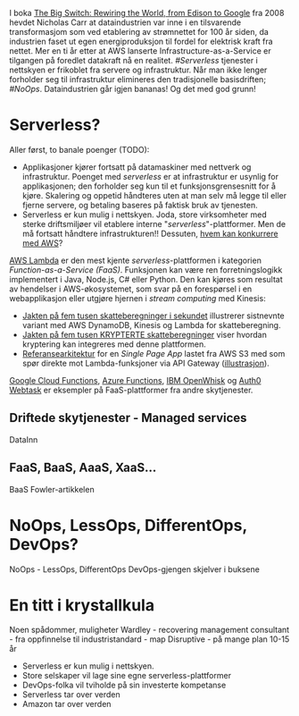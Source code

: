 I boka [The Big Switch: Rewiring the World, from Edison to Google](http://www.computerworld.com/article/2534133/infrastructure-management/q-a--nicholas-carr-on--the-big-switch--to-cloud-computing.html) fra 2008 hevdet Nicholas Carr at dataindustrien var inne i en tilsvarende transformasjom som ved etablering av strømnettet for 100 år siden, da industrien faset ut egen energiproduksjon til fordel for elektrisk kraft fra nettet. Mer en ti år etter at AWS lanserte Infrastructure-as-a-Service er tilgangen på foredlet datakraft nå en realitet. _#Serverless_ tjenester i nettskyen er frikoblet fra servere og infrastruktur. Når man ikke lenger forholder seg til infrastruktur elimineres den tradisjonelle basisdriften; _#NoOps_. Dataindustrien går igjen bananas! Og det med god grunn!

# Serverless?
Aller først, to banale poenger (TODO):
* Applikasjoner kjører fortsatt på datamaskiner med nettverk og infrastruktur. Poenget med _serverless_ er at infrastruktur er usynlig for applikasjonen; den forholder seg kun til et funksjonsgrensesnitt for å kjøre. Skalering og oppetid håndteres uten at man selv må legge til eller fjerne servere, og betaling baseres på faktisk bruk av tjenesten.
* Serverless er kun mulig i nettskyen. Joda, store virksomheter med sterke driftsmiljøer vil etablere interne "_serverless_"-plattformer. Men de må fortsatt håndtere infrastrukturen!! Dessuten, [hvem kan konkurrere med AWS](https://open.bekk.no/hvem-kan-konkurrere-med-amazon-web-services)?

[AWS Lambda](https://aws.amazon.com/lambda/) er den mest kjente _serverless_-plattformen i kategorien _Function-as-a-Service (FaaS)_. Funksjonen kan være ren forretningslogikk implementert i Java, Node.js, C# eller Python. Den kan kjøres som resultat av hendelser i AWS-økosystemet, som svar på en forespørsel i en webapplikasjon eller utgjøre hjernen i _stream computing_ med Kinesis:
* [Jakten på fem tusen skatteberegninger i sekundet](https://open.bekk.no/jakten-pa-fem-tusen-skatteberegninger-i-sekundet) illustrerer sistnevnte variant med AWS DynamoDB, Kinesis og Lambda for skatteberegning.
* [Jakten på fem tusen KRYPTERTE skatteberegninger](https://open.bekk.no/jakten-pa-5000-krypterte-skatteberegninger) viser hvordan kryptering kan integreres med denne plattformen.
* [Referansearkitektur](https://github.com/awslabs/lambda-refarch-webapp) for en _Single Page App_ lastet fra AWS S3 med som spør direkte mot Lambda-funksjoner via API Gateway ([illustrasjon](https://s3.amazonaws.com/awslambda-serverless-web-refarch/RefArch_BlogApp_Serverless.png)).  

[Google Cloud Functions](https://cloud.google.com/functions/), [Azure Functions](https://azure.microsoft.com/nb-no/services/functions/), [IBM OpenWhisk](https://developer.ibm.com/openwhisk/) og [Auth0 Webtask](https://webtask.io/) er eksempler på FaaS-plattformer fra andre skytjenester.

## Driftede skytjenester - Managed services
DataInn

## FaaS, BaaS, AaaS, XaaS...
BaaS
Fowler-artikkelen

# NoOps, LessOps, DifferentOps, DevOps?

NoOps - LessOps, DifferentOps
DevOps-gjengen skjelver i buksene

# En titt i krystallkula
Noen spådommer, muligheter
Wardley - recovering management consultant - fra oppfinnelse til industristandard - map
Disruptive - på mange plan
10-15 år
* Serverless er kun mulig i nettskyen.
* Store selskaper vil lage sine egne serverless-plattformer
* DevOps-folka vil tviholde på sin investerte kompetanse
* Serverless tar over verden
* Amazon tar over verden
